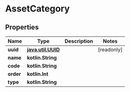 
# AssetCategory

## Properties
Name | Type | Description | Notes
------------ | ------------- | ------------- | -------------
**uuid** | [**java.util.UUID**](java.util.UUID.md) |  |  [readonly]
**name** | **kotlin.String** |  | 
**code** | **kotlin.String** |  | 
**order** | **kotlin.Int** |  | 
**type** | **kotlin.String** |  | 




